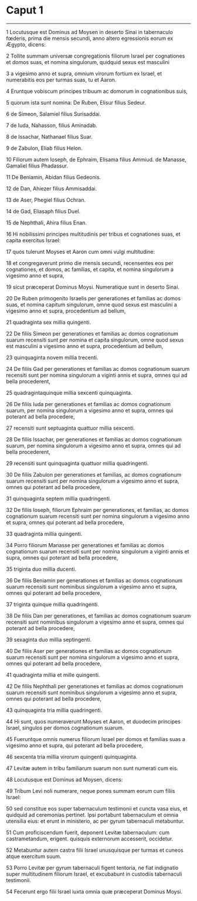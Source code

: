 # Caput 1

***

1 Locutusque est Dominus ad Moysen in deserto Sinai in tabernaculo fœderis, prima die mensis secundi, anno altero egressionis eorum ex Ægypto, dicens:

2 Tollite summam universæ congregationis filiorum Israel per cognationes et domos suas, et nomina singulorum, quidquid sexus est masculini

3 a vigesimo anno et supra, omnium virorum fortium ex Israel, et numerabitis eos per turmas suas, tu et Aaron.

4 Eruntque vobiscum principes tribuum ac domorum in cognationibus suis,

5 quorum ista sunt nomina: De Ruben, Elisur filius Sedeur.

6 de Simeon, Salamiel filius Surisaddai.

7 de Iuda, Nahasson, filius Aminadab.

8 de Issachar, Nathanael filius Suar.

9 de Zabulon, Eliab filius Helon.

10 Filiorum autem Ioseph, de Ephraim, Elisama filius Ammiud. de Manasse, Gamaliel filius Phadassur.

11 De Beniamin, Abidan filius Gedeonis.

12 de Dan, Ahiezer filius Ammisaddai.

13 de Aser, Phegiel filius Ochran.

14 de Gad, Eliasaph filius Duel.

15 de Nephthali, Ahira filius Enan.

16 Hi nobilissimi principes multitudinis per tribus et cognationes suas, et capita exercitus Israel:

17 quos tulerunt Moyses et Aaron cum omni vulgi multitudine:

18 et congregaverunt primo die mensis secundi, recensentes eos per cognationes, et domos, ac familias, et capita, et nomina singulorum a vigesimo anno et supra,

19 sicut præceperat Dominus Moysi. Numeratique sunt in deserto Sinai.

20 De Ruben primogenito Israelis per generationes et familias ac domos suas, et nomina capitum singulorum, omne quod sexus est masculini a vigesimo anno et supra, procedentium ad bellum,

21 quadraginta sex millia quingenti.

22 De filiis Simeon per generationes et familias ac domos cognationum suarum recensiti sunt per nomina et capita singulorum, omne quod sexus est masculini a vigesimo anno et supra, procedentium ad bellum,

23 quinquaginta novem millia trecenti.

24 De filiis Gad per generationes et familias ac domos cognationum suarum recensiti sunt per nomina singulorum a viginti annis et supra, omnes qui ad bella procederent,

25 quadragintaquinque millia sexcenti quinquaginta.

26 De filiis Iuda per generationes et familias ac domos cognationum suarum, per nomina singulorum a vigesimo anno et supra, omnes qui poterant ad bella procedere,

27 recensiti sunt septuaginta quattuor millia sexcenti.

28 De filiis Issachar, per generationes et familias ac domos cognationum suarum, per nomina singulorum a vigesimo anno et supra, omnes qui ad bella procederent,

29 recensiti sunt quinquaginta quattuor millia quadringenti.

30 De filiis Zabulon per generationes et familias, ac domos cognationum suarum recensiti sunt per nomina singulorum a vigesimo anno et supra, omnes qui poterant ad bella procedere,

31 quinquaginta septem millia quadringenti.

32 De filiis Ioseph, filiorum Ephraim per generationes, et familias, ac domos cognationum suarum recensiti sunt per nomina singulorum a vigesimo anno et supra, omnes qui poterant ad bella procedere,

33 quadraginta millia quingenti.

34 Porro filiorum Manasse per generationes et familias ac domos cognationum suarum recensiti sunt per nomina singulorum a viginti annis et supra, omnes qui poterant ad bella procedere,

35 triginta duo millia ducenti.

36 De filiis Beniamin per generationes et familias ac domos cognationum suarum recensiti sunt nominibus singulorum a vigesimo anno et supra, omnes qui poterant ad bella procedere,

37 triginta quinque millia quadringenti.

38 De filiis Dan per generationes, et familias ac domos cognationum suarum recensiti sunt nominibus singulorum a vigesimo anno et supra, omnes qui poterant ad bella procedere,

39 sexaginta duo millia septingenti.

40 De filiis Aser per generationes et familias ac domos cognationum suarum recensiti sunt per nomina singulorum a vigesimo anno et supra, omnes qui poterant ad bella procedere,

41 quadraginta millia et mille quingenti.

42 De filiis Nephthali per generationes et familias ac domos cognationum suarum recensiti sunt nominibus singulorum a vigesimo anno et supra, omnes qui poterant ad bella procedere,

43 quinquaginta tria millia quadringenti.

44 Hi sunt, quos numeraverunt Moyses et Aaron, et duodecim principes Israel, singulos per domos cognationum suarum.

45 Fueruntque omnis numerus filiorum Israel per domos et familias suas a vigesimo anno et supra, qui poterant ad bella procedere,

46 sexcenta tria millia virorum quingenti quinquaginta.

47 Levitæ autem in tribu familiarum suarum non sunt numerati cum eis.

48 Locutusque est Dominus ad Moysen, dicens:

49 Tribum Levi noli numerare, neque pones summam eorum cum filiis Israel:

50 sed constitue eos super tabernaculum testimonii et cuncta vasa eius, et quidquid ad ceremonias pertinet. Ipsi portabunt tabernaculum et omnia utensilia eius: et erunt in ministerio, ac per gyrum tabernaculi metabuntur.

51 Cum proficiscendum fuerit, deponent Levitæ tabernaculum: cum castrametandum, erigent. quisquis externorum accesserit, occidetur.

52 Metabuntur autem castra filii Israel unusquisque per turmas et cuneos atque exercitum suum.

53 Porro Levitæ per gyrum tabernaculi figent tentoria, ne fiat indignatio super multitudinem filiorum Israel, et excubabunt in custodiis tabernaculi testimonii.

54 Fecerunt ergo filii Israel iuxta omnia quæ præceperat Dominus Moysi.

